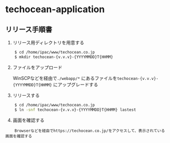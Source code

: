 # techocean-application


リリース手順書
----------
1. リリース用ディレクトリを用意する

```bash
    $ cd /home/ipac/www/techocean.co.jp
    $ mkdir techocean-{v.v.v}-{YYYYMMDD}T{HHMM}
```

2. ファイルをアップロード


    WinSCPなどを経由で`./webapp/*` にあるファイルを`techocean-{v.v.v}-{YYYYMMDD}T{HHMM}` にアップグレードする


3. リリースする

```bash
    $ cd /home/ipac/www/techocean.co.jp
    $ ln -snf techocean-{v.v.v}-{YYYYMMDD}T{HHMM} lastest
```

4. 画面を確認する

```
    Browserなどを経由でhttps://techocean.co.jp/をアクセスして、表示されている画面を確認する
```
